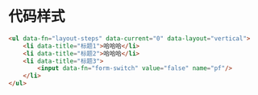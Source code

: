 # 代码样式```html<ul data-fn="layout-steps" data-current="0" data-layout="vertical">    <li data-title="标题1">哈哈哈</li>    <li data-title="标题2">哈哈哈</li>    <li data-title="标题3">        <input data-fn="form-switch" value="false" name="pf"/>    </li></ul>```